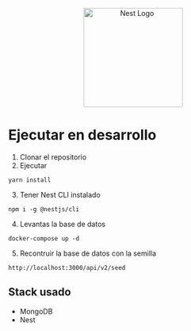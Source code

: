 <p align="center">
  <a href="http://nestjs.com/" target="blank"><img src="https://nestjs.com/img/logo-small.svg" width="200" alt="Nest Logo" /></a>
</p>

# Ejecutar en desarrollo

1. Clonar el repositorio
2. Ejecutar
```
yarn install
```

3. Tener Nest CLI instalado
```
npm i -g @nestjs/cli
```

4. Levantas la base de datos
```
docker-compose up -d
```

5. Recontruir la base de datos con la semilla
```
http://localhost:3000/api/v2/seed

```

## Stack usado
* MongoDB
* Nest